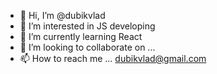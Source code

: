 - 👋 Hi, I’m @dubikvlad 
- 👀 I’m interested in JS developing
- 🌱 I’m currently learning React
- 💞️ I’m looking to collaborate on ...
- 📫 How to reach me ... dubikvlad@gmail.com 

<!---
dubikvlad/dubikvlad is a ✨ special ✨ repository because its `README.md` (this file) appears on your GitHub profile.
You can click the Preview link to take a look at your changes.
--->
